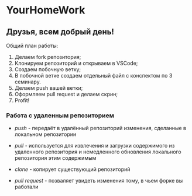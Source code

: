 # YourHomeWork

## Друзья, всем добрый день! 
Общий план работы:
1. Делаем fork репозитория;
2. Клонируем репозиторий и открываем в VSCode;
3. Создаем побочную ветку;
4. В побочной ветке создаем отдельный файл с конспектом по 3 семинару.
5. Делаем push вашей ветки;
6. Оформляем pull request и делаем скрин;
7. Profit!


### Работа с удаленным репозиторием 

* *push* - передаёт в удалённый репозиторий изменения, сделанные в локальном репозитории

* *pull* - используется для извлечения и загрузки содержимого из удаленного репозитория и немедленного обновления локального репозитория этим содержимым

* *clone* - копирует существующий репозиторий

* *pull request* - позваляет увидеть изменения тому, в чьем форке вы работали